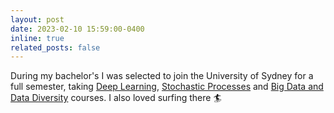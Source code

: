```yaml
---
layout: post
date: 2023-02-10 15:59:00-0400
inline: true
related_posts: false
---
```


During my bachelor's I was selected to join the University of Sydney for a full semester, taking [Deep Learning](https://www.sydney.edu.au/units/COMP5329), [Stochastic Processes](https://www.sydney.edu.au/units/STAT3921) and [Big Data and Data Diversity](https://www.sydney.edu.au/units/DATA2901) courses. I also loved surfing there 🏄